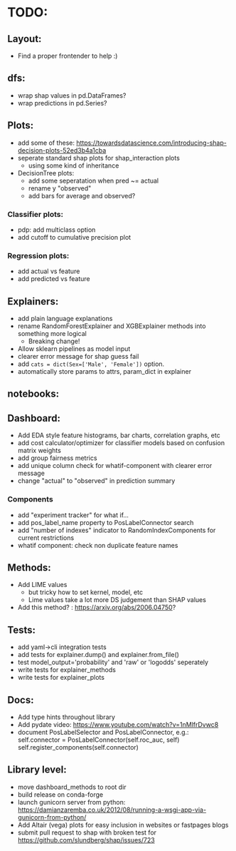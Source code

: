 
# TODO:

## Layout:
- Find a proper frontender to help :)

## dfs:
- wrap shap values in pd.DataFrames?
- wrap predictions in pd.Series?

## Plots:
- add some of these:
    https://towardsdatascience.com/introducing-shap-decision-plots-52ed3b4a1cba
- seperate standard shap plots for shap_interaction plots 
    - using some kind of inheritance
- DecisionTree plots: 
    - add some seperatation when pred ~= actual
    - rename y "observed" 
    - add bars for average and observed?

### Classifier plots:
- pdp: add multiclass option
- add cutoff to cumulative precision plot

### Regression plots:
- add actual vs feature
- add predicted vs feature

## Explainers:
- add plain language explanations
- rename RandomForestExplainer and XGBExplainer methods into something more logical
    - Breaking change!
- Allow sklearn pipelines as model input
- clearer error message for shap guess fail
- add `cats = dict(Sex=['Male', 'Female'])` option.
- automatically store params to attrs, param_dict in explainer


## notebooks:

## Dashboard:
- Add EDA style feature histograms, bar charts, correlation graphs, etc
- add cost calculator/optimizer for classifier models based on confusion matrix weights
- add group fairness metrics
- add unique column check for whatif-component with clearer error message
- change "actual" to "observed" in prediction summary

### Components
- add "experiment tracker" for what if...
- add pos_label_name property to PosLabelConnector search
- add "number of indexes" indicator to RandomIndexComponents for current restrictions
- whatif component: check non duplicate feature names

## Methods:
- Add LIME values
    - but tricky how to set kernel, model, etc
    - Lime values take a lot more DS judgement than SHAP values
- Add this method? : https://arxiv.org/abs/2006.04750?

## Tests:
- add yaml->cli integration tests
- add tests for explainer.dump() and explainer.from_file()
- test model_output='probability' and 'raw' or 'logodds' seperately
- write tests for explainer_methods
- write tests for explainer_plots

## Docs:
- Add type hints throughout library
- Add pydate video: https://www.youtube.com/watch?v=1nMlfrDvwc8
- document PosLabelSelector and PosLabelConnector, e.g.:
        self.connector = PosLabelConnector(self.roc_auc, self)
        self.register_components(self.connector)

## Library level:
- move dashboard_methods to root dir
- build release on conda-forge
- launch gunicorn server from python:
    https://damianzaremba.co.uk/2012/08/running-a-wsgi-app-via-gunicorn-from-python/
- Add Altair (vega) plots for easy inclusion in websites or fastpages blogs
- submit pull request to shap with broken test for https://github.com/slundberg/shap/issues/723